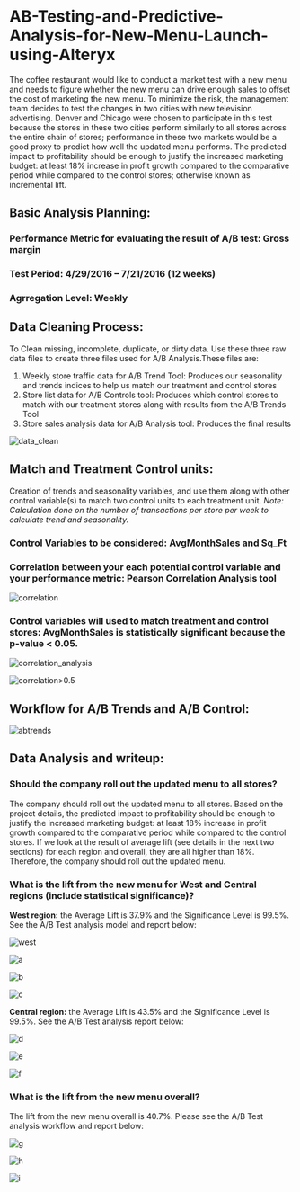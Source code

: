# AB-Testing-and-Predictive-Analysis-for-New-Menu-Launch-using-Alteryx

The coffee restaurant would like to conduct a market test with a new menu and needs to figure whether the new menu can drive enough sales to offset the cost of marketing the new menu.
To minimize the risk, the management team decides to test the changes in two cities with new television advertising. Denver and Chicago were chosen to participate in this test because the stores in these two cities perform similarly to all stores across the entire chain of stores; performance in these two markets would be a good proxy to predict how well the updated menu performs.
The predicted impact to profitability should be enough to justify the increased marketing budget: at least 18% increase in profit growth compared to the comparative period while compared to the control stores; otherwise known as incremental lift.

## Basic Analysis Planning:

### Performance Metric for evaluating the result of A/B test: Gross margin

### Test Period: 4/29/2016 – 7/21/2016 (12 weeks)

### Agrregation Level: Weekly

## Data Cleaning Process:

To Clean missing, incomplete, duplicate, or dirty data. Use these three raw data files to create three files used for A/B Analysis.These files are:

1. Weekly store traffic data for A/B Trend Tool: Produces our seasonality and trends indices to help us match our treatment and control stores
2. Store list data for A/B Controls tool: Produces which control stores to match with our treatment stores along with results from the A/B Trends Tool
3. Store sales analysis data for A/B Analysis tool: Produces the final results

![data_clean](https://github.com/ShrishtiHore/AB-Testing-and-Predictive-Analysis-for-New-Menu-Launch-using-Alteryx/blob/main/Images/P_PrepareData.PNG)

## Match and Treatment Control units:

Creation of trends and seasonality variables, and use them along with other control variable(s) to match two control units to each treatment unit. 
_Note: Calculation done on the number of transactions per store per week to calculate trend and seasonality._

### Control Variables to be considered: AvgMonthSales and Sq_Ft

### Correlation between your each potential control variable and your performance metric: Pearson Correlation Analysis tool

![correlation](https://github.com/ShrishtiHore/AB-Testing-and-Predictive-Analysis-for-New-Menu-Launch-using-Alteryx/blob/main/Images/P_PearsonCorrelationAnalysis.PNG)

### Control variables will used to match treatment and control stores: AvgMonthSales is statistically significant because the p-value < 0.05.

![correlation_analysis](https://github.com/ShrishtiHore/AB-Testing-and-Predictive-Analysis-for-New-Menu-Launch-using-Alteryx/blob/main/Images/P_PearsonCorrelationReport.PNG)

![correlation>0.5](https://github.com/ShrishtiHore/AB-Testing-and-Predictive-Analysis-for-New-Menu-Launch-using-Alteryx/blob/main/Images/correlatin%200.5.PNG)

## Workflow for A/B Trends and A/B Control:

![abtrends](https://github.com/ShrishtiHore/AB-Testing-and-Predictive-Analysis-for-New-Menu-Launch-using-Alteryx/blob/main/Images/P_ControlTreatmentPairs.PNG)

## Data Analysis and writeup:

### Should the company roll out the updated menu to all stores? 

The company should roll out the updated menu to all stores. Based on the project details, the predicted impact to profitability should be enough to justify the increased marketing budget: at least 18% increase in profit growth compared to the comparative period while compared to the control stores. If we look at the result of average lift (see details in the next two sections) for each region and overall, they are all higher than 18%. Therefore, the company should roll out the updated menu.

### What is the lift from the new menu for West and Central regions (include statistical significance)? 

**West region:** the Average Lift is 37.9% and the Significance Level is 99.5%. See the A/B Test analysis model and report below:

![west](https://github.com/ShrishtiHore/AB-Testing-and-Predictive-Analysis-for-New-Menu-Launch-using-Alteryx/blob/main/Images/pasted%20image%200.png)

![a](https://github.com/ShrishtiHore/AB-Testing-and-Predictive-Analysis-for-New-Menu-Launch-using-Alteryx/blob/main/Images/pasted%20image%200%20(1).png)

![b](https://github.com/ShrishtiHore/AB-Testing-and-Predictive-Analysis-for-New-Menu-Launch-using-Alteryx/blob/main/Images/pasted%20image%200%20(2).png)

![c](https://github.com/ShrishtiHore/AB-Testing-and-Predictive-Analysis-for-New-Menu-Launch-using-Alteryx/blob/main/Images/pasted%20image%200%20(3).png)

**Central region:** the Average Lift is 43.5% and the Significance Level is 99.5%. See the A/B Test analysis report below:

![d](https://github.com/ShrishtiHore/AB-Testing-and-Predictive-Analysis-for-New-Menu-Launch-using-Alteryx/blob/main/Images/pasted%20image%200%20(4).png)

![e](https://github.com/ShrishtiHore/AB-Testing-and-Predictive-Analysis-for-New-Menu-Launch-using-Alteryx/blob/main/Images/pasted%20image%200%20(5).png)

![f](https://github.com/ShrishtiHore/AB-Testing-and-Predictive-Analysis-for-New-Menu-Launch-using-Alteryx/blob/main/Images/pasted%20image%200%20(6).png)

### What is the lift from the new menu overall?

The lift from the new menu overall is 40.7%. Please see the A/B Test analysis workflow and report below:

![g](https://github.com/ShrishtiHore/AB-Testing-and-Predictive-Analysis-for-New-Menu-Launch-using-Alteryx/blob/main/Images/pasted%20image%200%20(7).png)

![h](https://github.com/ShrishtiHore/AB-Testing-and-Predictive-Analysis-for-New-Menu-Launch-using-Alteryx/blob/main/Images/pasted%20image%200%20(8).png)

![i](https://github.com/ShrishtiHore/AB-Testing-and-Predictive-Analysis-for-New-Menu-Launch-using-Alteryx/blob/main/Images/pasted%20image%200%20(9).png)




















